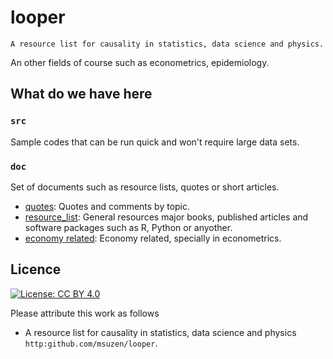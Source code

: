 # looper

`A resource list for causality in statistics, data science and physics.`

An other fields of course such as econometrics, epidemiology.

## What do we have here

### `src` 
Sample codes that can be run quick and won't require large data sets.

### `doc` 
Set of documents such as resource lists, quotes or short articles.

* [quotes](doc/quotes.md): Quotes and comments by topic.
* [resource_list](doc/resource_list.md): General resources major books, published articles and software packages such as R, Python or anyother.
* [economy related](doc/economy.md): Economy related, specially in econometrics.

## Licence

[![License: CC BY 4.0](https://i.creativecommons.org/l/by/4.0/88x31.png)](https://creativecommons.org/licenses/by/4.0/)

Please attribute this work as follows 
* A resource list for causality in statistics, data science and physics
  `http:github.com/msuzen/looper`.

